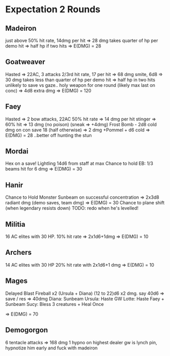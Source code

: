 # Expectation 2 Rounds
## Madeiron
just above 50% hit rate, 14dmg per hit => 28 dmg
takes quarter of hp per demo hit => half hp if two hits
=> E(DMG) = 28

## Goatweaver
Hasted => 22AC, 3 attacks
2/3rd hit rate, 17 per hit => 68 dmg
smite, 6d8 => 30 dmg
takes less than quarter of hp per demo hit => half hp in two hits
unlikely to save vs gaze..
holy weapon for one round (likely max last on conc) => 4d8 extra dmg
=> E(DMG) = 120

## Faey
Hasted => 2 bow attacks, 22AC
50% hit rate => 14 dmg per hit
stinger => 60% hit => 13 dmg (no poison) (sneak => +4dmg)
Frost Bomb - 2d8 cold dmg on con save 18 (half otherwise) => 2 dmg
+Pommel + d6 cold
=> E(DMG) = 28
..better off hunting the stun

## Mordai
Hex on a save!
Lightling 14d6 from staff at max
Chance to hold
EB: 1/3 beams hit for 6 dmg
=> E(DMG) = 30

## Hanir
Chance to Hold Monster
Sunbeam on successful concentration => 2x3d8 radiant dmg (demo saves, team dmg)
=> E(DMG) = 30
Chance to plane shift (when legendary resists down)
TODO: redo when he's levelled!

## Militia
16 AC elites with 30 HP.
10% hit rate => 2x1d6+1dmg
=> E(DMG) = 10

## Archers
14 AC elites with 30 HP
20% hit rate with 2x1d6+1 dmg
=> E(DMG) = 10

## Mages
Delayed Blast Fireball x2 (Ursula + Diana)
(12 to 22)d6 x2 dmg. say 40d6 => save / res => 40dmg
Diana: Sunbeam
Ursula: Haste GW
Lotte: Haste Faey + Sunbeam
Sucy: Bless 3 creatures + Heal Once

=> E(DMG) = 70


## Demogorgon
6 tentacle attacks => 168 dmg
1 hypno on highest dealer
gw is lynch pin, hypnotize him early and fuck with madeiron
